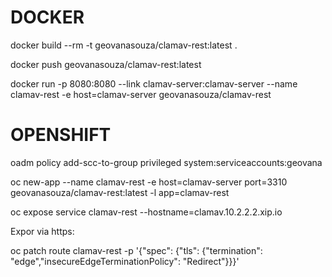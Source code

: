 # DOCKER

docker build --rm -t geovanasouza/clamav-rest:latest .

docker push geovanasouza/clamav-rest:latest

docker run -p 8080:8080 --link clamav-server:clamav-server --name clamav-rest -e host=clamav-server geovanasouza/clamav-rest

# OPENSHIFT

oadm policy add-scc-to-group privileged system:serviceaccounts:geovana

oc new-app --name clamav-rest -e host=clamav-server port=3310 geovanasouza/clamav-rest:latest -l app=clamav-rest

oc expose service clamav-rest --hostname=clamav.10.2.2.2.xip.io

Expor via https:

oc patch route clamav-rest  -p '{"spec": {"tls": {"termination": "edge","insecureEdgeTerminationPolicy": "Redirect"}}}'
